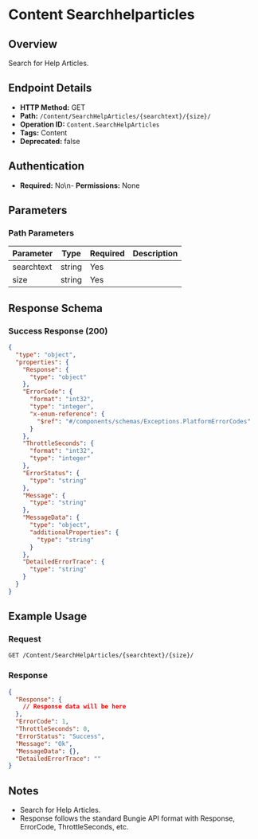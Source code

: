 # Content Searchhelparticles

## Overview
Search for Help Articles.

## Endpoint Details
- **HTTP Method:** GET
- **Path:** `/Content/SearchHelpArticles/{searchtext}/{size}/`
- **Operation ID:** `Content.SearchHelpArticles`
- **Tags:** Content
- **Deprecated:** false

## Authentication
- **Required:** No\n- **Permissions:** None

## Parameters

### Path Parameters
| Parameter | Type | Required | Description |
|-----------|------|----------|-------------|
| searchtext | string | Yes |  |
| size | string | Yes |  |


## Response Schema

### Success Response (200)
```json
{
  "type": "object",
  "properties": {
    "Response": {
      "type": "object"
    },
    "ErrorCode": {
      "format": "int32",
      "type": "integer",
      "x-enum-reference": {
        "$ref": "#/components/schemas/Exceptions.PlatformErrorCodes"
      }
    },
    "ThrottleSeconds": {
      "format": "int32",
      "type": "integer"
    },
    "ErrorStatus": {
      "type": "string"
    },
    "Message": {
      "type": "string"
    },
    "MessageData": {
      "type": "object",
      "additionalProperties": {
        "type": "string"
      }
    },
    "DetailedErrorTrace": {
      "type": "string"
    }
  }
}
```


## Example Usage

### Request
```http
GET /Content/SearchHelpArticles/{searchtext}/{size}/
```

### Response
```json
{
  "Response": {
    // Response data will be here
  },
  "ErrorCode": 1,
  "ThrottleSeconds": 0,
  "ErrorStatus": "Success",
  "Message": "Ok",
  "MessageData": {},
  "DetailedErrorTrace": ""
}
```

## Notes
- Search for Help Articles.
- Response follows the standard Bungie API format with Response, ErrorCode, ThrottleSeconds, etc.
